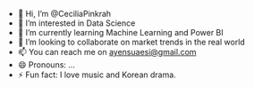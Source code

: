 - 👋 Hi, I’m @CeciliaPinkrah
- 👀 I’m interested in Data Science
- 🌱 I’m currently learning Machine Learning and Power BI
- 💞️ I’m looking to collaborate on market trends in the real world
- 📫 You can reach me on ayensuaesi@gmail.com
- 😄 Pronouns: ...
- ⚡ Fun fact: I love music and Korean drama.

<!---
CeciliaPinkrah/CeciliaPinkrah is a ✨ special ✨ repository because its `README.md` (this file) appears on your GitHub profile.
You can click the Preview link to take a look at your changes.
--->
